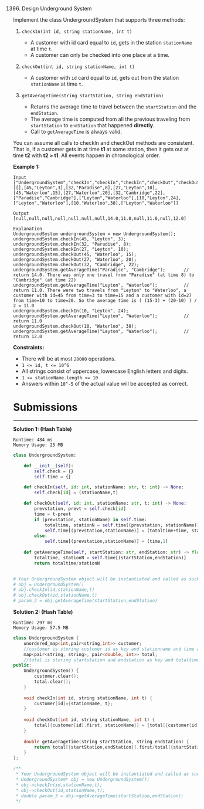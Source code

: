 1396. Design Underground System

Implement the class UndergroundSystem that supports three methods:

1. `checkIn(int id, string stationName, int t)`

    * A customer with id card equal to `id`, gets in the station `stationName` at time `t`.
    * A customer can only be checked into one place at a time.
1. `checkOut(int id, string stationName, int t)`

    * A customer with `id` card equal to `id`, gets out from the station `stationName` at time `t`.
1. `getAverageTime(string startStation, string endStation)`

    * Returns the average time to travel between the `startStation` and the `endStation`.
    * The average time is computed from all the previous traveling from `startStation` to `endStation` that happened **directly**.
    * Call to `getAverageTime` is always valid.

You can assume all calls to checkIn and checkOut methods are consistent. That is, if a customer gets in at time **t1** at some station, then it gets out at time **t2** with **t2 > t1**. All events happen in chronological order.

 

**Example 1:**
```
Input
["UndergroundSystem","checkIn","checkIn","checkIn","checkOut","checkOut","checkOut","getAverageTime","getAverageTime","checkIn","getAverageTime","checkOut","getAverageTime"]
[[],[45,"Leyton",3],[32,"Paradise",8],[27,"Leyton",10],[45,"Waterloo",15],[27,"Waterloo",20],[32,"Cambridge",22],["Paradise","Cambridge"],["Leyton","Waterloo"],[10,"Leyton",24],["Leyton","Waterloo"],[10,"Waterloo",38],["Leyton","Waterloo"]]

Output
[null,null,null,null,null,null,null,14.0,11.0,null,11.0,null,12.0]

Explanation
UndergroundSystem undergroundSystem = new UndergroundSystem();
undergroundSystem.checkIn(45, "Leyton", 3);
undergroundSystem.checkIn(32, "Paradise", 8);
undergroundSystem.checkIn(27, "Leyton", 10);
undergroundSystem.checkOut(45, "Waterloo", 15);
undergroundSystem.checkOut(27, "Waterloo", 20);
undergroundSystem.checkOut(32, "Cambridge", 22);
undergroundSystem.getAverageTime("Paradise", "Cambridge");       // return 14.0. There was only one travel from "Paradise" (at time 8) to "Cambridge" (at time 22)
undergroundSystem.getAverageTime("Leyton", "Waterloo");          // return 11.0. There were two travels from "Leyton" to "Waterloo", a customer with id=45 from time=3 to time=15 and a customer with id=27 from time=10 to time=20. So the average time is ( (15-3) + (20-10) ) / 2 = 11.0
undergroundSystem.checkIn(10, "Leyton", 24);
undergroundSystem.getAverageTime("Leyton", "Waterloo");          // return 11.0
undergroundSystem.checkOut(10, "Waterloo", 38);
undergroundSystem.getAverageTime("Leyton", "Waterloo");          // return 12.0
```

**Constraints:**

* There will be at most `20000` operations.
* `1 <= id, t <= 10^6`
* All strings consist of uppercase, lowercase English letters and digits.
* `1 <= stationName.length <= 10`
* Answers within `10^-5` of the actual value will be accepted as correct.

# Submissions
---
**Solution 1: (Hash Table)**
```
Runtime: 484 ms
Memory Usage: 25 MB
```
```python
class UndergroundSystem:

    def __init__(self):
        self.check = {}
        self.time = {}

    def checkIn(self, id: int, stationName: str, t: int) -> None:
        self.check[id] = (stationName,t)

    def checkOut(self, id: int, stationName: str, t: int) -> None:
        prevstation, prevt = self.check[id]
        time = t-prevt
        if (prevstation, stationName) in self.time:
            totaltime, stationN = self.time[(prevstation, stationName)]
            self.time[(prevstation,stationName)] = (totaltime+time, stationN+1)
        else:
            self.time[(prevstation,stationName)] = (time,1)
            
    def getAverageTime(self, startStation: str, endStation: str) -> float:
        totaltime, stationN = self.time[(startStation,endStation)]
        return totaltime/stationN


# Your UndergroundSystem object will be instantiated and called as such:
# obj = UndergroundSystem()
# obj.checkIn(id,stationName,t)
# obj.checkOut(id,stationName,t)
# param_3 = obj.getAverageTime(startStation,endStation)
```

**Solution 2: (Hash Table)**
```
Runtime: 297 ms
Memory Usage: 57.5 MB
```
```c++
class UndergroundSystem {
    unordered_map<int,pair<string,int>> customer;
	//customer is storing customer id as key and stationname and time as value
    map<pair<string, string>, pair<double, int>> total;
	//total is storing startstation and endstation as key and totaltime and count as value
public:
    UndergroundSystem() {
        customer.clear();
        total.clear();
    }
    
    void checkIn(int id, string stationName, int t) {
        customer[id]={stationName, t};
    }
    
    void checkOut(int id, string stationName, int t) {
        total[{customer[id].first, stationName}] = {total[{customer[id].first, stationName}].first + (t-customer[id].second), total[{customer[id].first, stationName}].second+1};
    }
    
    double getAverageTime(string startStation, string endStation) {
        return total[{startStation,endStation}].first/total[{startStation,endStation}].second;
    }
};

/**
 * Your UndergroundSystem object will be instantiated and called as such:
 * UndergroundSystem* obj = new UndergroundSystem();
 * obj->checkIn(id,stationName,t);
 * obj->checkOut(id,stationName,t);
 * double param_3 = obj->getAverageTime(startStation,endStation);
 */
```
